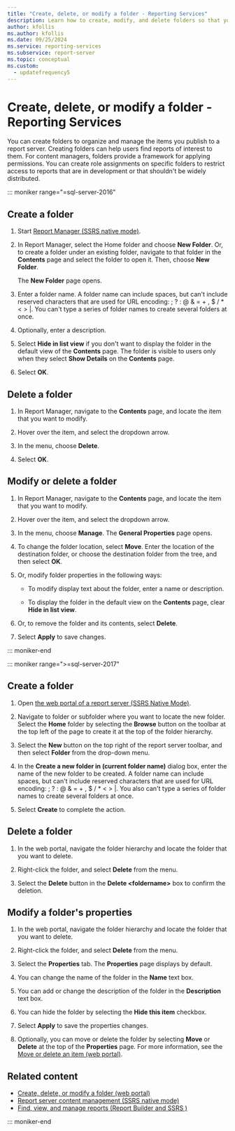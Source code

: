 ```yaml
---
title: "Create, delete, or modify a folder - Reporting Services"
description: Learn how to create, modify, and delete folders so that you can organize and manage the items that you publish to a Reporting Services report server.
author: kfollis
ms.author: kfollis
ms.date: 09/25/2024
ms.service: reporting-services
ms.subservice: report-server
ms.topic: conceptual
ms.custom:
  - updatefrequency5
---
```

# Create, delete, or modify a folder - Reporting Services
  You can create folders to organize and manage the items you publish to a report server. Creating folders can help users find reports of interest to them. For content managers, folders provide a framework for applying permissions. You can create role assignments on specific folders to restrict access to reports that are in development or that shouldn't be widely distributed.  

::: moniker range="=sql-server-2016"

## Create a folder  
  
1.  Start [Report Manager &#40;SSRS native mode&#41;](../web-portal-ssrs-native-mode.md).  
  
1.  In Report Manager, select the Home folder and choose **New Folder**. Or, to create a folder under an existing folder, navigate to that folder in the **Contents** page and select the folder to open it. Then, choose **New Folder**.  
  
     The **New Folder** page opens.  
  
1.  Enter a folder name. A folder name can include spaces, but can't include reserved characters that are used for URL encoding: \; \? \: \@ \& \= \+ \, \$ \/ \* \< \> \|. You can't type a series of folder names to create several folders at once.  
  
1.  Optionally, enter a description.  
  
1.  Select **Hide in list view** if you don't want to display the folder in the default view of the **Contents** page. The folder is visible to users only when they select **Show Details** on the **Contents** page.  
  
1.  Select **OK**.  
  
## Delete a folder  
  
1.  In Report Manager, navigate to the **Contents** page, and locate the item that you want to modify.  
  
1.  Hover over the item, and select the dropdown arrow.  
  
1.  In the menu, choose **Delete**.  
  
1.  Select **OK**.
  
## Modify or delete a folder  
  
1.  In Report Manager, navigate to the **Contents** page, and locate the item that you want to modify.  
  
1.  Hover over the item, and select the dropdown arrow.  
  
1.  In the menu, choose **Manage**. The **General Properties** page opens.  
  
1.  To change the folder location, select **Move**. Enter the location of the destination folder, or choose the destination folder from the tree, and then select **OK**.  
  
1.  Or, modify folder properties in the following ways:  
  
    -   To modify display text about the folder, enter a name or description.  
  
    -   To display the folder in the default view on the **Contents** page, clear **Hide in list view**.  
  
1.  Or, to remove the folder and its contents, select **Delete**.  
  
1.  Select **Apply** to save changes.  

::: moniker-end

::: moniker range=">=sql-server-2017"
 
## Create a folder  
  
1. Open [the web portal of a report server (SSRS Native Mode)](../../reporting-services/web-portal-ssrs-native-mode.md).  
  
1. Navigate to folder or subfolder where you want to locate the new folder. Select the **Home** folder by selecting the **Browse** button on the toolbar at the top left of the page to create it at the top of the folder hierarchy.  
  
1. Select the **New** button on the top right of the report server toolbar, and then select **Folder** from the drop-down menu.  
  
1. In the **Create a new folder in (current folder name)** dialog box, enter the name of the new folder to be created. A folder name can include spaces, but can't include reserved characters that are used for URL encoding: \; \? \: \@ \& \= \+ \, \$ \/ \* \< \> \|. You also can't type a series of folder names to create several folders at once.  
  
1. Select **Create** to complete the action.  
  
## Delete a folder  
  
1. In the web portal, navigate the folder hierarchy and locate the folder that you want to delete.  
  
1. Right-click the folder, and select **Delete** from the menu.  
  
1. Select the **Delete** button in the **Delete \<foldername\>** box to confirm the deletion.  
  
## Modify a folder's properties  
  
1. In the web portal, navigate the folder hierarchy and locate the folder that you want to delete.  
  
1. Right-click the folder, and select **Delete** from the menu.  
  
1. Select the **Properties** tab. The **Properties** page displays by default.  
  
1. You can change the name of the folder in the **Name** text box.  
  
1. You can add or change the description of the folder in the **Description** text box.  
  
1. You can hide the folder by selecting the **Hide this item** checkbox.  
  
1. Select **Apply** to save the properties changes.  
  
1. Optionally, you can move or delete the folder by selecting **Move** or **Delete** at the top of the **Properties** page. For more information, see the [Move or delete an item (web portal)](../../reporting-services/report-server/move-or-delete-an-item-report-manager.md).  
  
## Related content 
-  [Create, delete, or modify a folder (web portal)](../../reporting-services/report-server/create-delete-or-modify-a-folder-web-portal.md)   
-  [Report server content management (SSRS native mode)](../../reporting-services/report-server/report-server-content-management-ssrs-native-mode.md)   
-  [Find, view, and manage reports &#40;Report Builder and SSRS &#41;](../../reporting-services/report-builder/finding-viewing-and-managing-reports-report-builder-and-ssrs.md)    
  
::: moniker-end
